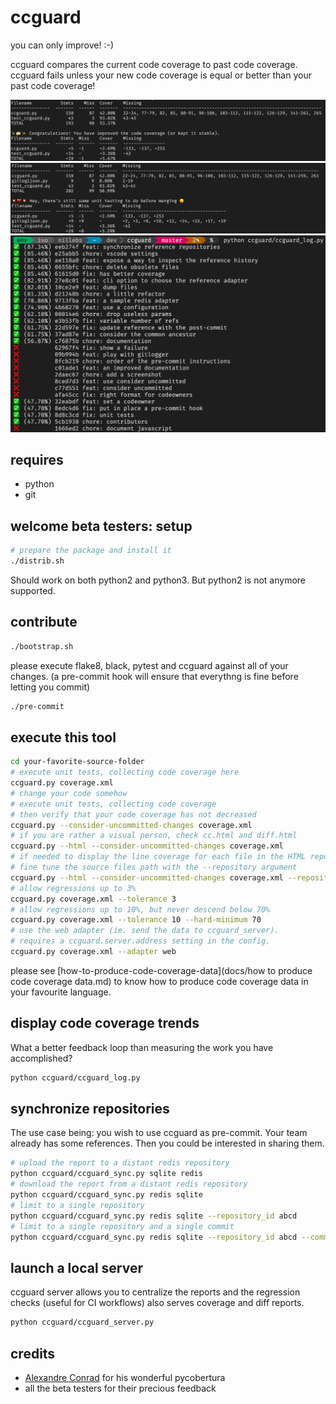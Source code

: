 # ccguard

you can only improve! :-)

ccguard compares the current code coverage to past code coverage. ccguard fails unless your new code coverage is equal or better than your past code coverage!

![alt text](static/success.png "ccguard.py in action")
![alt text](static/failure.png "so bad, a regression")
![alt text](static/log.png "cc is increasing!")

## requires

- python
- git

## welcome beta testers: setup

```sh
# prepare the package and install it
./distrib.sh
```

Should work on both python2 and python3. But python2 is not anymore supported.

## contribute

```sh
./bootstrap.sh
```

please execute flake8, black, pytest and ccguard against all of your changes.
(a pre-commit hook will ensure that everythng is fine before letting you commit)

```sh
./pre-commit
```

## execute this tool

```sh
cd your-favorite-source-folder
# execute unit tests, collecting code coverage here
ccguard.py coverage.xml
# change your code somehow
# execute unit tests, collecting code coverage
# then verify that your code coverage has not decreased
ccguard.py --consider-uncommitted-changes coverage.xml
# if you are rather a visual person, check cc.html and diff.html
ccguard.py --html --consider-uncommitted-changes coverage.xml
# if needed to display the line coverage for each file in the HTML report,
# fine tune the source files path with the --repository argument
ccguard.py --html --consider-uncommitted-changes coverage.xml --repository src/
# allow regressions up to 3%
ccguard.py coverage.xml --tolerance 3
# allow regressions up to 10%, but never descend below 70%
ccguard.py coverage.xml --tolerance 10 --hard-minimum 70
# use the web adapter (ie. send the data to ccguard_server).
# requires a ccguard.server.address setting in the config.
ccguard.py coverage.xml --adapter web
```

please see [how-to-produce-code-coverage-data](docs/how to produce code coverage data.md) to know how to produce code coverage data in your favourite language.

## display code coverage trends

What a better feedback loop than measuring the work you have accomplished?

```sh
python ccguard/ccguard_log.py
```

## synchronize repositories

The use case being: you wish to use ccguard as pre-commit. Your team already has some references.
Then you could be interested in sharing them.

```sh
# upload the report to a distant redis repository
python ccguard/ccguard_sync.py sqlite redis
# download the report from a distant redis repository
python ccguard/ccguard_sync.py redis sqlite
# limit to a single repository
python ccguard/ccguard_sync.py redis sqlite --repository_id abcd
# limit to a single repository and a single commit
python ccguard/ccguard_sync.py redis sqlite --repository_id abcd --commit_id ef12
```

## launch a local server

ccguard server allows you to centralize the reports and the regression checks (useful for CI workflows)
also serves coverage and diff reports.

```sh
python ccguard/ccguard_server.py
```

## credits

- [Alexandre Conrad](https://pypi.org/user/aconrad/) for his wonderful pycobertura
- all the beta testers for their precious feedback
